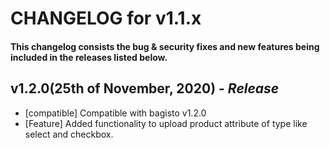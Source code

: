 # CHANGELOG for v1.1.x

#### This changelog consists the bug & security fixes and new features being included in the releases listed below.

## **v1.2.0(25th of November, 2020)** - _Release_

- [compatible] Compatible with bagisto v1.2.0
- [Feature] Added functionality to upload product attribute of type like select and checkbox.
